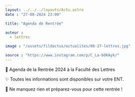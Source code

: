 ```yaml
---
layout: ../../../layouts/Actu.astro
date : "27-08-2024 23:00"

title: "Agenda de Rentrée"

auteur :
  - lettres

image : "/assets/fildactus/actualites/08-27-lettres.jpg"

source : "https://www.instagram.com/p/C_La-bOKAyk/"
---
```


📅 Agenda de la Rentrée 2024 à la Faculté des Lettres

✨ Toutes les informations sont disponibles sur votre ENT.

📖 Ne manquez rien et préparez-vous pour cette rentrée !